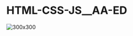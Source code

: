# HTML-CSS-JS__AA-ED

![300x300](https://github.com/arthurguedes9/HTML-CSS-JS__AA-ED/assets/142090813/3fa6fb05-3616-443c-9130-92e074212daa)
